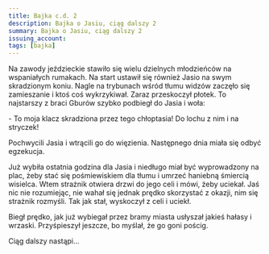 ```yaml
---
title: Bajka c.d. 2
description: Bajka o Jasiu, ciąg dalszy 2
summary: Bajka o Jasiu, ciąg dalszy 2
issuing_account: 
tags: [bajka]
---
```


Na zawody jeździeckie stawiło się wielu dzielnych młodzieńców na wspaniałych rumakach. 
Na start ustawił się również Jasio na swym skradzionym koniu. 
Nagle na trybunach wśród tłumu widzów zaczęło się zamieszanie i ktoś coś wykrzykiwał. Zaraz przeskoczył płotek. To najstarszy z braci Gburów szybko podbiegł do Jasia i woła: 

\- To moja klacz skradziona przez tego chłoptasia! Do lochu z nim i na stryczek!

Pochwycili Jasia i wtrącili go do więzienia.
Następnego dnia miała się odbyć egzekucja. 

Już wybiła ostatnia godzina dla Jasia i niedługo miał być wyprowadzony na plac, żeby stać się pośmiewiskiem dla tłumu i umrzeć haniebną śmiercią wisielca.
Wtem strażnik otwiera drzwi do jego celi i mówi, żeby uciekał. Jaś nic nie rozumiejąc, nie wahał się jednak prędko skorzystać z okazji, nim się strażnik rozmyśli. Tak jak stał, wyskoczył z celi i uciekł.

Biegł prędko, jak już wybiegał przez bramy miasta usłyszał jakieś hałasy i wrzaski. Przyśpieszył jeszcze, bo myślał, że go goni pościg.

Ciąg dalszy nastąpi...
